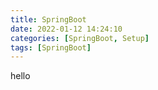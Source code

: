 ```yaml
---
title: SpringBoot
date: 2022-01-12 14:24:10
categories: [SpringBoot, Setup]
tags: [SpringBoot]
---
```


hello
